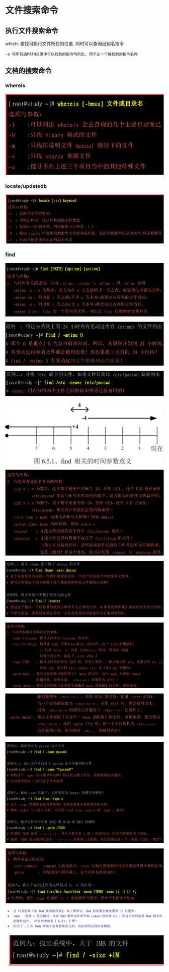 # 文件搜索命令

## 执行文件搜索命令

which: 查找可执行文件所在的位置. 同时可以查询出别名指令

```
-a 将所有由PATH目录中可以找到的指令均列出, 而不止一个被找到的指令名称
```

## 文档的搜索命令

### whereis

![image-20191105202734663](https://raw.githubusercontent.com/jssda/picbed/master/image-20191105202734663.png)

### locate/updatedb

![image-20191105203223173](https://raw.githubusercontent.com/jssda/picbed/master/image-20191105203223173.png)

### find

![image-20191105203354519](https://raw.githubusercontent.com/jssda/picbed/master/image-20191105203354519.png)

![image-20191105203551348](https://raw.githubusercontent.com/jssda/picbed/master/image-20191105203551348.png)

![image-20191105203611139](https://raw.githubusercontent.com/jssda/picbed/master/image-20191105203611139.png)

![image-20191105203701347](https://raw.githubusercontent.com/jssda/picbed/master/image-20191105203701347.png)

![image-20191105203731565](https://raw.githubusercontent.com/jssda/picbed/master/image-20191105203731565.png)

![image-20191105203750278](https://raw.githubusercontent.com/jssda/picbed/master/image-20191105203750278.png)

![image-20191105203803590](https://raw.githubusercontent.com/jssda/picbed/master/image-20191105203803590.png)

![image-20191105203823596](https://raw.githubusercontent.com/jssda/picbed/master/image-20191105203823596.png)

![image-20191105203849126](https://raw.githubusercontent.com/jssda/picbed/master/image-20191105203849126.png)

![image-20191105203908743](https://raw.githubusercontent.com/jssda/picbed/master/image-20191105203908743.png)

![image-20191105204026003](https://raw.githubusercontent.com/jssda/picbed/master/image-20191105204026003.png)

![image-20191105203945075](https://raw.githubusercontent.com/jssda/picbed/master/image-20191105203945075.png)

